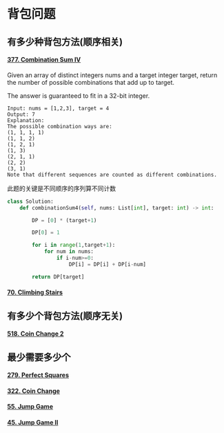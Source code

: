 # 背包问题



## 有多少种背包方法(顺序相关)

#### [377. Combination Sum IV](https://leetcode-cn.com/problems/combination-sum-iv/)

Given an array of distinct integers nums and a target integer target, return the number of possible combinations that add up to target.

The answer is guaranteed to fit in a 32-bit integer.

```shell
Input: nums = [1,2,3], target = 4
Output: 7
Explanation:
The possible combination ways are:
(1, 1, 1, 1)
(1, 1, 2)
(1, 2, 1)
(1, 3)
(2, 1, 1)
(2, 2)
(3, 1)
Note that different sequences are counted as different combinations.
```

此题的关键是不同顺序的序列算不同计数

```python 
class Solution:
    def combinationSum4(self, nums: List[int], target: int) -> int:

        DP = [0] * (target+1)

        DP[0] = 1

        for i in range(1,target+1):
            for num in nums:
                if i-num>=0:
                    DP[i] = DP[i] + DP[i-num]

        return DP[target]
```

#### [70. Climbing Stairs](https://leetcode-cn.com/problems/climbing-stairs/)

## 有多少个背包方法(顺序无关)

#### [518. Coin Change 2](https://leetcode-cn.com/problems/coin-change-2/)



## 最少需要多少个

#### [279. Perfect Squares](https://leetcode-cn.com/problems/perfect-squares/)

#### [322. Coin Change](https://leetcode-cn.com/problems/coin-change/)

#### [55. Jump Game](https://leetcode-cn.com/problems/jump-game/)

#### [45. Jump Game II](https://leetcode-cn.com/problems/jump-game-ii/)

